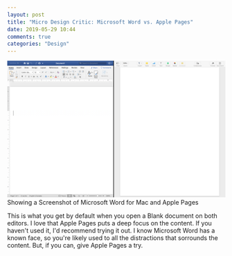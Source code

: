 ```yaml
---
layout: post
title: "Micro Design Critic: Microsoft Word vs. Apple Pages"
date: 2019-05-29 10:44
comments: true
categories: "Design"
---
```


![MsWordVsApplePages](/images/WordsVsPages.png)
Showing a Screenshot of Microsoft Word for Mac and Apple Pages

This is what you get by default when you open a Blank document on both editors.
I love that Apple Pages puts a deep focus on the content. If you haven't used it, I'd
recommend trying it out. I know Microsoft Word has a known face, so
you're likely used to all the distractions that sorrounds the content.
But, if you can, give Apple Pages a try.

